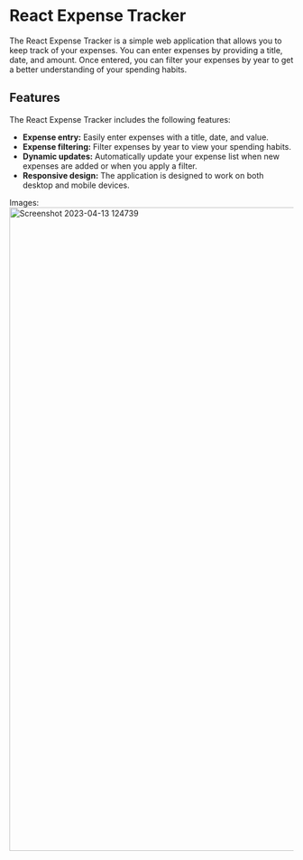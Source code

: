 # React Expense Tracker

The React Expense Tracker is a simple web application that allows you to keep track of your expenses. You can enter expenses by providing a title, date, and amount. Once entered, you can filter your expenses by year to get a better understanding of your spending habits.

## Features

The React Expense Tracker includes the following features:

-   **Expense entry:** Easily enter expenses with a title, date, and value.
-   **Expense filtering:** Filter expenses by year to view your spending habits.
-   **Dynamic updates:** Automatically update your expense list when new expenses are added or when you apply a filter.
-   **Responsive design:** The application is designed to work on both desktop and mobile devices.

Images:
<img width="1141" alt="Screenshot 2023-04-13 124739" src="https://user-images.githubusercontent.com/65426858/231781075-dcf98780-3a72-4327-afb5-53e197896c62.png">


